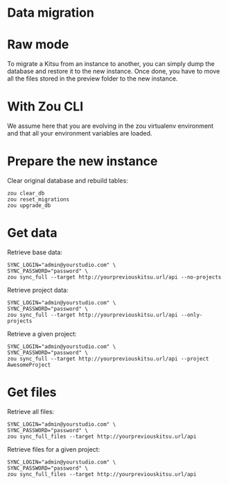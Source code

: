 # Data migration

# Raw mode

To migrate a Kitsu from an instance to another, you can simply dump the
database and restore it to the new instance. Once done, you have to move all 
the files stored in the preview folder to the new instance.

# With Zou CLI

We assume here that you are evolving in the zou virtualenv environment and that
all your environment variables are loaded.

# Prepare the new instance

Clear original database and rebuild tables:

```
zou clear_db
zou reset_migrations
zou upgrade_db
```

# Get data

Retrieve base data:

```
SYNC_LOGIN="admin@yourstudio.com" \
SYNC_PASSWORD="password" \
zou sync_full --target http://yourpreviouskitsu.url/api --no-projects
```

Retrieve project data:

```
SYNC_LOGIN="admin@yourstudio.com" \
SYNC_PASSWORD="password" \
zou sync_full --target http://yourpreviouskitsu.url/api --only-projects
```

Retrieve a given project:

```
SYNC_LOGIN="admin@yourstudio.com" \
SYNC_PASSWORD="password" \
zou sync_full --target http://yourpreviouskitsu.url/api --project AwesomeProject
```

# Get files

Retrieve all files:

```
SYNC_LOGIN="admin@yourstudio.com" \
SYNC_PASSWORD="password" \
zou sync_full_files --target http://yourpreviouskitsu.url/api
```

Retrieve files for a given project:

```
SYNC_LOGIN="admin@yourstudio.com" \
SYNC_PASSWORD="password" \
zou sync_full_files --target http://yourpreviouskitsu.url/api
```
